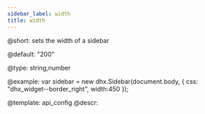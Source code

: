 ```yaml
---
sidebar_label: width
title: width
---          
```


@short: 
sets the width of a sidebar


@default:
"200"


@type: string,number

@example: 
var sidebar = new dhx.Sidebar(document.body, {
    css: "dhx_widget--border_right",
    width:450
});


@template:	api_config
@descr: 



